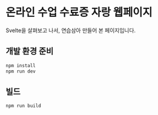 # 온라인 수업 수료증 자랑 웹페이지

Svelte을 살펴보고 나서, 연습삼아 만들어 본 페이지입니다. 

## 개발 환경 준비

```bash
npm install
npm run dev
```

## 빌드


```bash
npm run build
```



